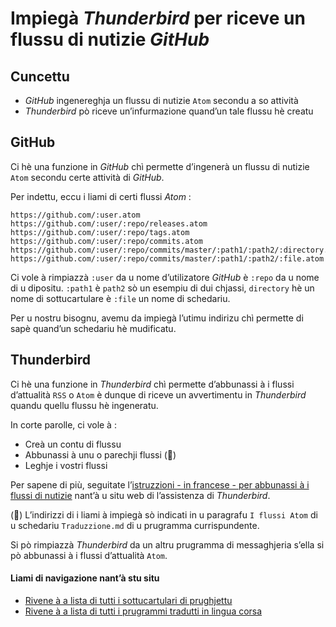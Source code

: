 # Impiegà _Thunderbird_ per riceve un flussu di nutizie _GitHub_

## Cuncettu
- _GitHub_ ingenereghja un flussu di nutizie `Atom` secondu a so attività
- _Thunderbird_ pò riceve un’infurmazione quand’un tale flussu hè creatu

## GitHub

Ci hè una funzione in _GitHub_ chì permette d’ingenerà un flussu di nutizie `Atom` secondu certe attività di _GitHub_.  

Per indettu, eccu i liami di certi flussi _Atom_ :  

```
https://github.com/:user.atom
https://github.com/:user/:repo/releases.atom
https://github.com/:user/:repo/tags.atom
https://github.com/:user/:repo/commits.atom
https://github.com/:user/:repo/commits/master/:path1/:path2/:directory.atom
https://github.com/:user/:repo/commits/master/:path1/:path2/:file.atom
```
  
Ci vole à rimpiazzà `:user` da u nome d’utilizatore _GitHub_ è `:repo` da u nome di u dipositu. `:path1` è `path2` sò un esempiu di dui chjassi, `directory` hè un nome di sottucartulare è `:file` un nome di schedariu.

Per u nostru bisognu, avemu da impiegà l’utimu indirizu chì permette di sapè quand’un schedariu hè mudificatu.

## Thunderbird

Ci hè una funzione in _Thunderbird_ chì permette d’abbunassi à i flussi d’attualità `RSS` o `Atom` è dunque di riceve un avvertimentu in _Thunderbird_ quandu quellu flussu hè ingeneratu.

In corte parolle, ci vole à :
- Creà un contu di flussu
- Abbunassi à unu o parechji flussi (📗)
- Leghje i vostri flussi
  
Per sapene di più, seguitate l’[istruzzioni - in francese - per abbunassi à i flussi di nutizie](https://support.mozilla.org/fr/kb/comment-s-abonner-aux-flux-de-nouvelles-et-blogs) nant’à u situ web di l’assistenza di _Thunderbird_.
  
(📗) L’indirizzi di i liami à impiegà sò indicati in u paragrafu `I flussi Atom` di u schedariu `Traduzzione.md` di u prugramma currispundente.

Si pò rimpiazzà _Thunderbird_ da un altru prugramma di messaghjeria s’ella si pò abbunassi à i flussi d’attualità `Atom`.

#### Liami di navigazione nant’à stu situ
- [Rivene à a lista di tutti i sottucartulari di prughjettu](../../tree/ceppu/Prughjetti)
- [Rivene à a lista di tutti i prugrammi tradutti in lingua corsa](../../#readme)
